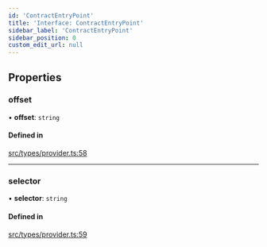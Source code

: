 ```yaml
---
id: 'ContractEntryPoint'
title: 'Interface: ContractEntryPoint'
sidebar_label: 'ContractEntryPoint'
sidebar_position: 0
custom_edit_url: null
---
```


## Properties

### offset

• **offset**: `string`

#### Defined in

[src/types/provider.ts:58](https://github.com/0xs34n/starknet.js/blob/v5.5.0/src/types/provider.ts#L58)

---

### selector

• **selector**: `string`

#### Defined in

[src/types/provider.ts:59](https://github.com/0xs34n/starknet.js/blob/v5.5.0/src/types/provider.ts#L59)

